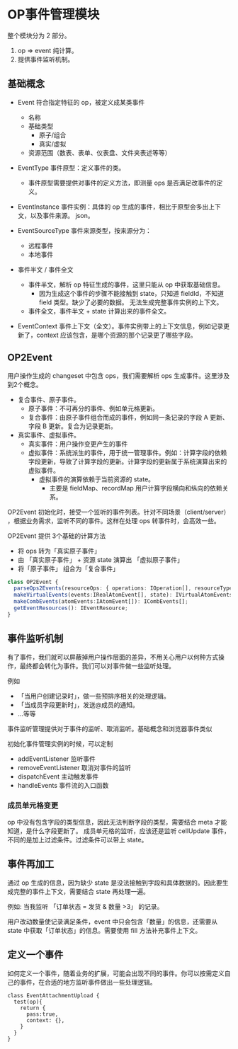 # OP事件管理模块

整个模块分为 2 部分。
1. op => event 纯计算。
2. 提供事件监听机制。

## 基础概念

+ Event 符合指定特征的 op，被定义成某类事件
  + 名称
  + 基础类型
    + 原子/组合
    + 真实/虚拟
  + 资源范围（数表、表单、仪表盘、文件夹表述等等）
+ EventType 事件原型：定义事件的类。
  + 事件原型需要提供对事件的定义方法，即测量 ops 是否满足改事件的定义。
+ EventInstance 事件实例：具体的 op 生成的事件，相比于原型会多出上下文，以及事件来源。 json。
+ EventSourceType 事件来源类型，按来源分为：
  + 远程事件
  + 本地事件

+ 事件半文 / 事件全文
  + 事件半文，解析 op 特征生成的事件，这里只能从 op 中获取基础信息。
    + 因为生成这个事件的步骤不能接触到 state，只知道 fieldId，不知道 field 类型。缺少了必要的数据。 无法生成完整事件实例的上下文。
  + 事件全文，事件半文 + state 计算出来的事件全文。
  
+ EventContext 事件上下文（全文）。事件实例带上的上下文信息，例如记录更新了，context 应该包含，是哪个资源的那个记录更了哪些字段。
## OP2Event

用户操作生成的 changeset 中包含 ops，我们需要解析 ops 生成事件。这里涉及到2个概念。
+ 复合事件、原子事件。
  + 原子事件：不可再分的事件、例如单元格更新。
  + 复合事件：由原子事件组合而成的事件，例如同一条记录的字段 A 更新、字段 B 更新。复合为记录更新。
+ 真实事件、虚拟事件。
  + 真实事件：用户操作变更产生的事件
  + 虚拟事件：系统派生的事件，用于统一管理事件。例如：计算字段的依赖字段更新，导致了计算字段的更新。计算字段的更新属于系统演算出来的虚拟事件。
    + 虚拟事件的演算依赖于当前资源的 state。
      + 主要是 fieldMap、recordMap 用户计算字段横向和纵向的依赖关系。



OP2Event 初始化时，接受一个监听的事件列表。针对不同场景（client/server） ，根据业务需求，监听不同的事件。这样在处理 ops 转事件时，会高效一些。

OP2Event 提供 3个基础的计算方法
+ 将 ops 转为「真实原子事件」
+ 由 「真实原子事件」 + 资源 state 演算出 「虚拟原子事件」
+ 将「原子事件」 组合为「复合事件」

```ts
class OP2Event {
  parseOps2Events(resourceOps: { operations: IOperation[], resourceType: ResourceType, resourceId: string }[]): IRealAtomEvent[];
  makeVirtualEvents(events:IRealAtomEvent[], state): IVirtualAtomEvents[]
  makeCombEvents(atomEvents:IAtomEvent[]): ICombEvents[];
  getEventResources(): IEventResource;
}
```

## 事件监听机制

有了事件，我们就可以屏蔽掉用户操作层面的差异，不用关心用户以何种方式操作，最终都会转化为事件。我们可以对事件做一些监听处理。

例如
+ 「当用户创建记录时」，做一些预排序相关的处理逻辑。
+ 「当成员字段更新时」，发送@成员的通知。
+ ...等等

事件监听管理提供对于事件的监听、取消监听。基础概念和浏览器事件类似

初始化事件管理实例的时候，可以定制

+ addEventListener 监听事件
+ removeEventListener 取消对事件的监听
+ dispatchEvent 主动触发事件
+ handleEvents 事件流的入口函数

### 成员单元格变更

op 中没有包含字段的类型信息，因此无法判断字段的类型，需要结合 meta 才能知道，是什么字段更新了。
成员单元格的监听，应该还是监听 cellUpdate 事件，不同的是加上过滤条件。过滤条件可以带上 state。


## 事件再加工

通过 op 生成的信息，因为缺少 state 是没法接触到字段和具体数据的。因此要生成完整的事件上下文，需要结合 state 再处理一遍。

例如: 当我监听 「订单状态 = 发货 & 数量 >3」 的记录。

用户改动数量使记录满足条件，event 中只会包含「数量」的信息，还需要从 state 中获取「订单状态」的信息。需要使用 fill 方法补充事件上下文。


## 定义一个事件

如何定义一个事件，随着业务的扩展，可能会出现不同的事件。你可以按需定义自己的事件，在合适的地方监听事件做出一些处理逻辑。
```
class EventAttachmentUpload {
  test(op){
    return {
      pass:true,
      context: {},
    }
  }
}
```